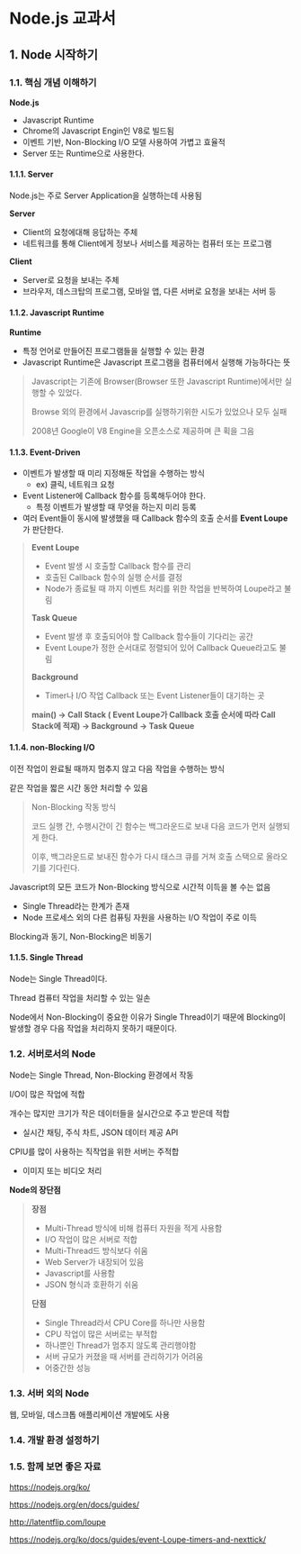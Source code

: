 # Node.js 교과서

## 1. Node 시작하기

### 1.1. 핵심 개념 이해하기

**Node.js**

- Javascript  Runtime
- Chrome의 Javascript Engin인 V8로 빌드됨
- 이벤트 기반, Non-Blocking I/O 모델 사용하여 가볍고 효율적
- Server 또는 Runtime으로 사용한다.



#### 1.1.1. Server

Node.js는 주로 Server Application을 실행하는데 사용됨



**Server**

- Client의 요청에대해 응답하는 주체
- 네트워크를 통해 Client에게 정보나 서비스를 제공하는 컴퓨터 또는 프로그램



**Client**

- Server로 요청을 보내는 주체
- 브라우저, 데스크탑의 프로그램, 모바일 앱, 다른 서버로 요청을 보내는 서버 등



#### 1.1.2. Javascript Runtime

**Runtime**

- 특정 언어로 만들어진 프로그램들을 실행할 수 있는 환경
- Javascript Runtime은 Javascript 프로그램을 컴퓨터에서 실행해 가능하다는 뜻

> Javascript는 기존에 Browser(Browser 또한 Javascript Runtime)에서만 실행할 수 있었다.
>
> Browse 외의 환경에서 Javascrip를 실행하기위한 시도가 있었으나 모두 실패
>
> 2008년 Google이 V8 Engine을 오픈소스로 제공하며 큰 획을 그음



#### 1.1.3. Event-Driven

- 이벤트가 발생할 때 미리 지정해둔 작업을 수행하는 방식
  - ex) 클릭, 네트워크 요청
- Event Listener에 Callback 함수를 등록해두어야 한다.
  - 특정 이벤트가 발생할 때 무엇을 하는지 미리 등록
- 여러 Event들이 동시에 발생했을 때 Callback 함수의 호출 순서를 **Event Loupe**가 판단한다.



> **Event Loupe**
>
> - Event 발생 시 호출할 Callback 함수를 관리
> - 호출된 Callback 함수의 실행 순서를 결정
> - Node가 종료될 때 까지 이벤트 처리를 위한 작업을 반복하여 Loupe라고 불림
>
> **Task Queue**
>
> - Event 발생 후 호출되어야 할 Callback 함수들이 기다리는 공간
> - Event Loupe가 정한 순서대로 정렬되어 있어 Callback Queue라고도 불림
>
> **Background**
>
> - Timer나 I/O 작업 Callback 또는 Event Listener들이 대기하는 곳
>
> **main() -> Call Stack (  Event Loupe가 Callback 호출 순서에 따라 Call Stack에 적재) -> Background -> Task Queue**
>
> 

#### 1.1.4. non-Blocking I/O

이전 작업이 완료될 때까지 멈추지 않고 다음 작업을 수행하는 방식

같은 작업을 짧은 시간 동안 처리할 수 있음



> Non-Blocking 작동 방식
>
> 코드 실행 간, 수행시간이 긴 함수는 백그라운드로 보내 다음 코드가 먼저 실행되게 한다.
>
> 이후, 백그라운드로 보내진 함수가 다시 태스크 큐를 거쳐 호출 스택으로 올라오기를 기다린다.



Javascript의 모든 코드가 Non-Blocking 방식으로 시간적 이득을 볼 수는 없음

- Single Thread라는 한계가 존재
- Node 프로세스 외의 다른 컴퓨팅 자원을 사용하는 I/O 작업이 주로 이득



Blocking과 동기, Non-Blocking은 비동기



#### 1.1.5. Single Thread

Node는 Single Thread이다.

Thread 컴퓨터 작업을 처리할 수 있는 일손

Node에서 Non-Blocking이 중요한 이유가 Single Thread이기 때문에 Blocking이 발생할 경우 다음 작업을 처리하지 못하기 때문이다.



### 1.2. 서버로서의 Node

Node는 Single Thread, Non-Blocking 환경에서 작동

I/O이 많은 작업에 적합

개수는 많지만 크기가 작은 데이터들을 실시간으로 주고 받은데 적합

- 실시간 채팅, 주식 차트, JSON 데이터 제공 API

CPIU를 많이 사용하는 직작업을 위한 서버는 주적합

- 이미지 또는 비디오 처리



**Node의 장단점**

> **장점**
>
> - Multi-Thread 방식에 비해 컴퓨터 자원을 적게 사용함
> - I/O 작업이 많은 서버로 적합
> - Multi-Thread드 방식보다 쉬움
> - Web Server가 내장되어 있음
> - Javascript를 사용함
> - JSON 형식과 호환하기 쉬움
>
> **단점**
>
> - Single Thread라서 CPU Core를 하나만 사용함
> - CPU 작업이 많은 서버로는 부적합
> - 하나뿐인 Thread가 멈추지 않도록 관리행야함
> - 서버 규모가 커졌을 때 서버를 관리하기가 어려움
> - 어중간한 성능





### 1.3. 서버 외의 Node

웹, 모바일, 데스크톱 애플리케이션 개발에도 사용



### 1.4. 개발 환경 설정하기



### 1.5. 함께 보면 좋은 자료

https://nodejs.org/ko/

https://nodejs.org/en/docs/guides/

http://latentflip.com/loupe

https://nodejs.org/ko/docs/guides/event-Loupe-timers-and-nexttick/
